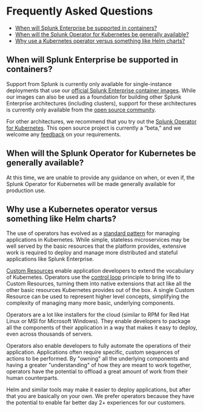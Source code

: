 # Frequently Asked Questions

* [When will Splunk Enterprise be supported in containers?](#when-will-splunk-enterprise-be-supported-in-containers?)
* [When will the Splunk Operator for Kubernetes be generally available?](#when-will-the-splunk-operator-for-kubernetes-be-generally-available?)
* [Why use a Kubernetes operator versus something like Helm charts?](#why-use-a-kubernetes-operator-versus-something-like-helm-charts?)

## When will Splunk Enterprise be supported in containers?

Support from Splunk is currently only available for single-instance
deployments that use our
[official Splunk Enterprise container images](https://hub.docker.com/r/splunk/splunk/).
While our images can also be used as a foundation for building other
Splunk Enterprise architectures (including clusters), support for these
architectures is currently only available from the
[open source community](https://github.com/splunk/docker-splunk).

For other architectures, we recommend that you try out the
[Splunk Operator for Kubernetes](https://splunk.github.io/splunk-operator/).
This open source project is currently a “beta,” and we welcome any
[feedback](https://github.com/splunk/splunk-operator/issues)
on your requirements.

## When will the Splunk Operator for Kubernetes be generally available?

At this time, we are unable to provide any guidance on when, or even if,
the Splunk Operator for Kubernetes will be made generally available for
production use.

## Why use a Kubernetes operator versus something like Helm charts?

The use of operators has evolved as a
[standard pattern](https://kubernetes.io/docs/concepts/extend-kubernetes/operator/)
for managing applications in Kubernetes. While simple, stateless
microservices may be well served by the basic resources that the platform
provides, extensive work is required to deploy and manage more distributed
and stateful applications like Splunk Enterprise.

[Custom Resources](https://kubernetes.io/docs/concepts/extend-kubernetes/api-extension/custom-resources/)
enable application developers to extend the vocabulary of Kubernetes.
Operators use the [control loop](https://kubernetes.io/docs/concepts/#kubernetes-control-plane)
principle to bring life to Custom Resources, turning them into native
extensions that act like all the other basic resources Kubernetes
provides out of the box. A single Custom Resource can be used to represent
higher level concepts, simplifying the complexity of managing many more
basic, underlying components.

Operators are a lot like installers for the cloud (similar to RPM for Red Hat
Linux or MSI for Microsoft Windows). They enable developers to package all the
components of their application in a way that makes it easy to deploy, even
across thousands of servers.

Operators also enable developers to fully automate the operations of their
application. Applications often require specific, custom sequences of actions
to be performed. By "owning" all the underlying components and having a
greater "understanding" of how they are meant to work together, operators
have the potential to offload a great amount of work from their human
counterparts.

Helm and similar tools may make it easier to deploy applications, but after
that you are basically on your own. We prefer operators because they have
the potential to enable far better day 2+ experiences for our customers.
